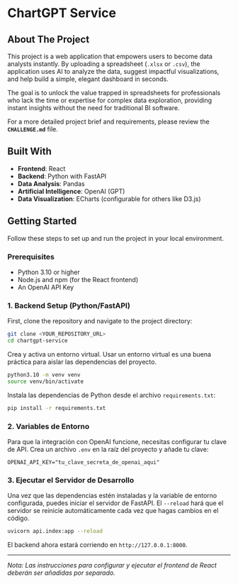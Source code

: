 # ChartGPT Service

## About The Project

This project is a web application that empowers users to become data analysts instantly. By uploading a spreadsheet (`.xlsx` or `.csv`), the application uses AI to analyze the data, suggest impactful visualizations, and help build a simple, elegant dashboard in seconds.

The goal is to unlock the value trapped in spreadsheets for professionals who lack the time or expertise for complex data exploration, providing instant insights without the need for traditional BI software.

For a more detailed project brief and requirements, please review the **`CHALLENGE.md`** file.

## Built With

- **Frontend**: React
- **Backend**: Python with FastAPI
- **Data Analysis**: Pandas
- **Artificial Intelligence**: OpenAI (GPT)
- **Data Visualization**: ECharts (configurable for others like D3.js)

## Getting Started

Follow these steps to set up and run the project in your local environment.

### Prerequisites

- Python 3.10 or higher
- Node.js and npm (for the React frontend)
- An OpenAI API Key

### 1. Backend Setup (Python/FastAPI)

First, clone the repository and navigate to the project directory:

```bash
git clone <YOUR_REPOSITORY_URL>
cd chartgpt-service
```

Crea y activa un entorno virtual. Usar un entorno virtual es una buena práctica para aislar las dependencias del proyecto.

```bash
python3.10 -m venv venv
source venv/bin/activate
```

Instala las dependencias de Python desde el archivo `requirements.txt`:

```bash
pip install -r requirements.txt
```

### 2. Variables de Entorno

Para que la integración con OpenAI funcione, necesitas configurar tu clave de API. Crea un archivo `.env` en la raíz del proyecto y añade tu clave:

```
OPENAI_API_KEY="tu_clave_secreta_de_openai_aqui"
```

### 3. Ejecutar el Servidor de Desarrollo

Una vez que las dependencias estén instaladas y la variable de entorno configurada, puedes iniciar el servidor de FastAPI. El `--reload` hará que el servidor se reinicie automáticamente cada vez que hagas cambios en el código.

```bash
uvicorn api.index:app --reload
```

El backend ahora estará corriendo en `http://127.0.0.1:8000`.

---
*Nota: Las instrucciones para configurar y ejecutar el frontend de React deberán ser añadidas por separado.*
